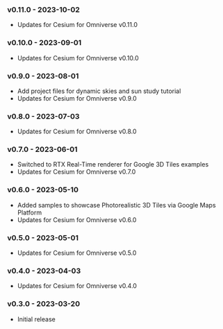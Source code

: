 ### v0.11.0 - 2023-10-02

- Updates for Cesium for Omniverse v0.11.0

### v0.10.0 - 2023-09-01

- Updates for Cesium for Omniverse v0.10.0

### v0.9.0 - 2023-08-01

- Add project files for dynamic skies and sun study tutorial 
- Updates for Cesium for Omniverse v0.9.0

### v0.8.0 - 2023-07-03

- Updates for Cesium for Omniverse v0.8.0

### v0.7.0 - 2023-06-01

- Switched to RTX Real-Time renderer for Google 3D Tiles examples
- Updates for Cesium for Omniverse v0.7.0

### v0.6.0 - 2023-05-10

- Added samples to showcase Photorealistic 3D Tiles via Google Maps Platform 
- Updates for Cesium for Omniverse v0.6.0

### v0.5.0 - 2023-05-01

- Updates for Cesium for Omniverse v0.5.0

### v0.4.0 - 2023-04-03

- Updates for Cesium for Omniverse v0.4.0

### v0.3.0 - 2023-03-20

- Initial release